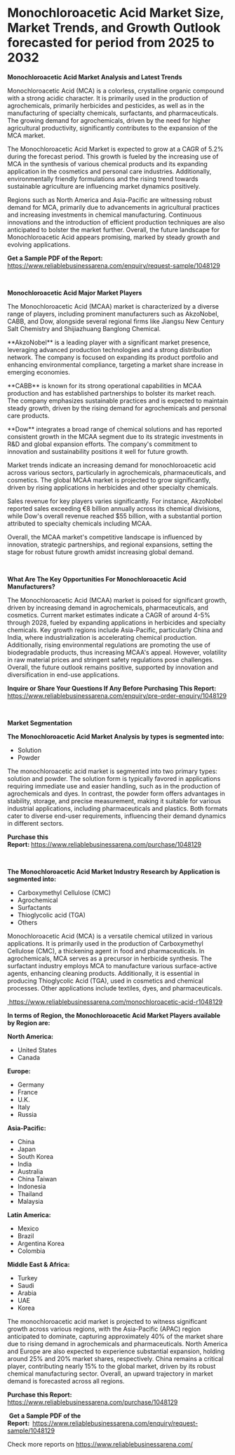 <p><h1>Monochloroacetic Acid Market Size, Market Trends, and Growth Outlook forecasted for period from 2025 to 2032</h1></p><p><strong>Monochloroacetic Acid Market Analysis and Latest Trends</strong></p>
<p><p>Monochloroacetic Acid (MCA) is a colorless, crystalline organic compound with a strong acidic character. It is primarily used in the production of agrochemicals, primarily herbicides and pesticides, as well as in the manufacturing of specialty chemicals, surfactants, and pharmaceuticals. The growing demand for agrochemicals, driven by the need for higher agricultural productivity, significantly contributes to the expansion of the MCA market.</p><p>The Monochloroacetic Acid Market is expected to grow at a CAGR of 5.2% during the forecast period. This growth is fueled by the increasing use of MCA in the synthesis of various chemical products and its expanding application in the cosmetics and personal care industries. Additionally, environmentally friendly formulations and the rising trend towards sustainable agriculture are influencing market dynamics positively.</p><p>Regions such as North America and Asia-Pacific are witnessing robust demand for MCA, primarily due to advancements in agricultural practices and increasing investments in chemical manufacturing. Continuous innovations and the introduction of efficient production techniques are also anticipated to bolster the market further. Overall, the future landscape for Monochloroacetic Acid appears promising, marked by steady growth and evolving applications.</p></p>
<p><strong>Get a Sample PDF of the Report:&nbsp;</strong> <a href="https://www.reliablebusinessarena.com/enquiry/request-sample/1048129?utm_campaign=3211&utm_medium=2&utm_source=Github&utm_content=ia&utm_term=02042025&utm_id=monochloroacetic-acid">https://www.reliablebusinessarena.com/enquiry/request-sample/1048129</a></p>
<p>&nbsp;</p>
<p><strong>Monochloroacetic Acid Major Market Players</strong></p>
<p><p>The Monochloroacetic Acid (MCAA) market is characterized by a diverse range of players, including prominent manufacturers such as AkzoNobel, CABB, and Dow, alongside several regional firms like Jiangsu New Century Salt Chemistry and Shijiazhuang Banglong Chemical. </p><p>**AkzoNobel** is a leading player with a significant market presence, leveraging advanced production technologies and a strong distribution network. The company is focused on expanding its product portfolio and enhancing environmental compliance, targeting a market share increase in emerging economies.</p><p>**CABB** is known for its strong operational capabilities in MCAA production and has established partnerships to bolster its market reach. The company emphasizes sustainable practices and is expected to maintain steady growth, driven by the rising demand for agrochemicals and personal care products.</p><p>**Dow** integrates a broad range of chemical solutions and has reported consistent growth in the MCAA segment due to its strategic investments in R&D and global expansion efforts. The company's commitment to innovation and sustainability positions it well for future growth.</p><p>Market trends indicate an increasing demand for monochloroacetic acid across various sectors, particularly in agrochemicals, pharmaceuticals, and cosmetics. The global MCAA market is projected to grow significantly, driven by rising applications in herbicides and other specialty chemicals.</p><p>Sales revenue for key players varies significantly. For instance, AkzoNobel reported sales exceeding €8 billion annually across its chemical divisions, while Dow's overall revenue reached $55 billion, with a substantial portion attributed to specialty chemicals including MCAA. </p><p>Overall, the MCAA market's competitive landscape is influenced by innovation, strategic partnerships, and regional expansions, setting the stage for robust future growth amidst increasing global demand.</p></p>
<p>&nbsp;</p>
<p><strong>What Are The Key Opportunities For Monochloroacetic Acid Manufacturers?</strong></p>
<p><p>The Monochloroacetic Acid (MCAA) market is poised for significant growth, driven by increasing demand in agrochemicals, pharmaceuticals, and cosmetics. Current market estimates indicate a CAGR of around 4-5% through 2028, fueled by expanding applications in herbicides and specialty chemicals. Key growth regions include Asia-Pacific, particularly China and India, where industrialization is accelerating chemical production. Additionally, rising environmental regulations are promoting the use of biodegradable products, thus increasing MCAA's appeal. However, volatility in raw material prices and stringent safety regulations pose challenges. Overall, the future outlook remains positive, supported by innovation and diversification in end-use applications.</p></p>
<p><strong>Inquire or Share Your Questions If Any Before Purchasing This Report:</strong> <a href="https://www.reliablebusinessarena.com/enquiry/pre-order-enquiry/1048129?utm_campaign=3211&utm_medium=2&utm_source=Github&utm_content=ia&utm_term=02042025&utm_id=monochloroacetic-acid">https://www.reliablebusinessarena.com/enquiry/pre-order-enquiry/1048129</a></p>
<p>&nbsp;</p>
<p><strong>Market Segmentation</strong></p>
<p><strong>The Monochloroacetic Acid Market Analysis by types is segmented into:</strong></p>
<p><ul><li>Solution</li><li>Powder</li></ul></p>
<p><p>The monochloroacetic acid market is segmented into two primary types: solution and powder. The solution form is typically favored in applications requiring immediate use and easier handling, such as in the production of agrochemicals and dyes. In contrast, the powder form offers advantages in stability, storage, and precise measurement, making it suitable for various industrial applications, including pharmaceuticals and plastics. Both formats cater to diverse end-user requirements, influencing their demand dynamics in different sectors.</p></p>
<p><strong>Purchase this Report:&nbsp;</strong><a href="https://www.reliablebusinessarena.com/purchase/1048129?utm_campaign=3211&utm_medium=2&utm_source=Github&utm_content=ia&utm_term=02042025&utm_id=monochloroacetic-acid">https://www.reliablebusinessarena.com/purchase/1048129</a></p>
<p>&nbsp;</p>
<p><strong>The Monochloroacetic Acid Market Industry Research by Application is segmented into:</strong></p>
<p><ul><li>Carboxymethyl Cellulose (CMC)</li><li>Agrochemical</li><li>Surfactants</li><li>Thioglycolic acid (TGA)</li><li>Others</li></ul></p>
<p><p>Monochloroacetic Acid (MCA) is a versatile chemical utilized in various applications. It is primarily used in the production of Carboxymethyl Cellulose (CMC), a thickening agent in food and pharmaceuticals. In agrochemicals, MCA serves as a precursor in herbicide synthesis. The surfactant industry employs MCA to manufacture various surface-active agents, enhancing cleaning products. Additionally, it is essential in producing Thioglycolic Acid (TGA), used in cosmetics and chemical processes. Other applications include textiles, dyes, and pharmaceuticals.</p></p>
<p><a href="https://www.reliablebusinessarena.com/monochloroacetic-acid-r1048129?utm_campaign=3211&utm_medium=2&utm_source=Github&utm_content=ia&utm_term=02042025&utm_id=monochloroacetic-acid">&nbsp;https://www.reliablebusinessarena.com/monochloroacetic-acid-r1048129</a></p>
<p><strong>In terms of Region, the Monochloroacetic Acid Market Players available by Region are:</strong></p>
<p>
    <p> <strong> North America: </strong>
        <ul>
            <li>United States</li>
            <li>Canada</li>
        </ul>
        </p> 
    <p> <strong> Europe: </strong>
        <ul>
            <li>Germany</li>
            <li>France</li>
            <li>U.K.</li>
            <li>Italy</li>
            <li>Russia</li>
        </ul>
        </p> 
    <p> <strong> Asia-Pacific: </strong>
        <ul>
            <li>China</li>
            <li>Japan</li>
            <li>South Korea</li>
            <li>India</li>
            <li>Australia</li>
            <li>China Taiwan</li>
            <li>Indonesia</li>
            <li>Thailand</li>
            <li>Malaysia</li>
        </ul>
        </p> 
    <p> <strong> Latin America: </strong>
        <ul>
            <li>Mexico</li>
            <li>Brazil</li>
            <li>Argentina Korea</li>
            <li>Colombia</li>
        </ul>
        </p> 
    <p> <strong> Middle East & Africa: </strong>
        <ul>
            <li>Turkey</li>
            <li>Saudi</li>
            <li>Arabia</li>
            <li>UAE</li>
            <li>Korea</li>
        </ul>
    </p>
    </p>
<p><p>The monochloroacetic acid market is projected to witness significant growth across various regions, with the Asia-Pacific (APAC) region anticipated to dominate, capturing approximately 40% of the market share due to rising demand in agrochemicals and pharmaceuticals. North America and Europe are also expected to experience substantial expansion, holding around 25% and 20% market shares, respectively. China remains a critical player, contributing nearly 15% to the global market, driven by its robust chemical manufacturing sector. Overall, an upward trajectory in market demand is forecasted across all regions.</p></p>
<p><strong>Purchase this Report: </strong><a href="https://www.reliablebusinessarena.com/purchase/1048129?utm_campaign=3211&utm_medium=2&utm_source=Github&utm_content=ia&utm_term=02042025&utm_id=monochloroacetic-acid">https://www.reliablebusinessarena.com/purchase/1048129</a></p>
<p>&nbsp;<strong>Get a Sample PDF of the Report:&nbsp;&nbsp;</strong><a href="https://www.reliablebusinessarena.com/enquiry/request-sample/1048129?utm_campaign=3211&utm_medium=2&utm_source=Github&utm_content=ia&utm_term=02042025&utm_id=monochloroacetic-acid">https://www.reliablebusinessarena.com/enquiry/request-sample/1048129</a></p>
<p><strong></strong></p>
<p>Check more reports on <a href="https://www.reliablebusinessarena.com/?utm_campaign=3211&utm_medium=2&utm_source=Github&utm_content=ia&utm_term=02042025&utm_id=monochloroacetic-acid">https://www.reliablebusinessarena.com/</a></p>